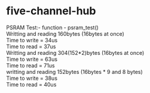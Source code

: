 # five-channel-hub
PSRAM Test:-
function - psram_test()  
Writting and reading 160bytes (16bytes at once)  
Time to write = 34us  
Time to read = 37us  
Writting and reading 304(152*2)bytes (16bytes at once)  
Time to write = 63us  
Time to read = 71us   
writting and reading 152bytes (16bytes * 9 and 8 bytes)  
Time to write = 38us  
Time to read = 40us  
